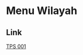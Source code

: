 # Menu Wilayah

## Link

[TPS 001](https://github.com/gigit-pemilu/pemilu-2024-96-papua-barat-daya/tree/main/pileg-dpr/hitung-suara/sub/96-papua-barat-daya/sub/04-tambrauw/sub/04-kwoor/sub/2002-hopmare/sub/001-tps)


